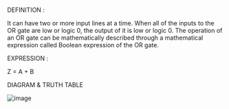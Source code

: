 DEFINITION :

It can have two or more input lines at a time.
When all of the inputs to the OR gate are low or logic 0, the output of it is low or logic 0.
The operation of an OR gate can be mathematically described through a mathematical expression called Boolean expression of the OR gate.

EXPRESSION :

Z = A + B

DIAGRAM & TRUTH TABLE


![image](https://github.com/user-attachments/assets/d8895a07-9ec7-4b11-8c65-3f486e62b7d7)

